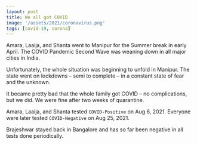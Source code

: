 ```yaml
---
layout: post
title: We all got COVID
image: '/assets/2021/coronavirus.png'
tags: [covid-19, corona]
---
```


Amara, Laaija, and Shanta went to Manipur for the Summer break in early April. The COVID Pandemic Second Wave was weaning down in all major cities in India.

Unfortunately, the whole situation was beginning to unfold in Manipur. The state went on lockdowns – semi to complete – in a constant state of fear and the unknown.

It became pretty bad that the whole family got COVID – no complications, but we did. We were fine after two weeks of quarantine.

Amara, Laaija, and Shanta tested `COVID-Positive` on Aug 6, 2021. Everyone were later tested `COVID-Negative` on Aug 25, 2021.

Brajeshwar stayed back in Bangalore and has so far been negative in all tests done periodically.